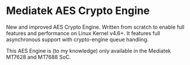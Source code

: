 # Mediatek AES Crypto Engine

New and improved AES Crypto Engine. Written from scratch to enable full features and performance
on Linux Kernel v4.6+. It features full asynchronous support with crypto-engine queue handling.

This AES Engine is (to my knowledge) only available in the Mediatek MT7628 and MT7688 SoC.
